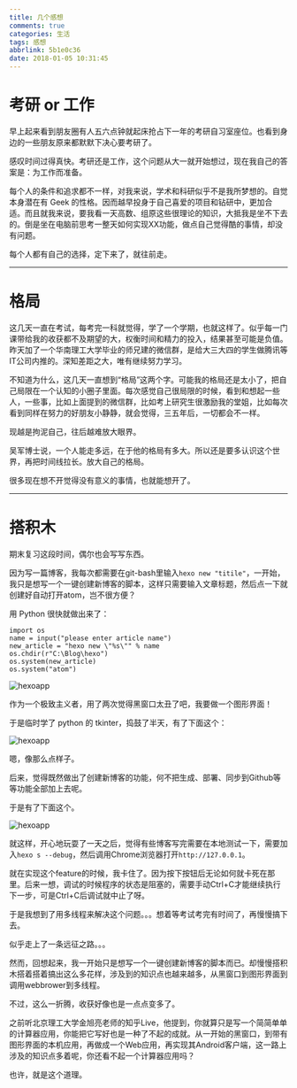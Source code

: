 ```yaml
---
title: 几个感想
comments: true
categories: 生活
tags: 感想
abbrlink: 5b1e0c36
date: 2018-01-05 10:31:45
---
```


# 考研 or 工作

早上起来看到朋友圈有人五六点钟就起床抢占下一年的考研自习室座位。也看到身边的一些朋友原来都默默下决心要考研了。

感叹时间过得真快。考研还是工作，这个问题从大一就开始想过，现在我自己的答案是：为工作而准备。

每个人的条件和追求都不一样，对我来说，学术和科研似乎不是我所梦想的。自觉本身潜在有 Geek 的性格。因而越早投身于自己喜爱的项目和钻研中，更加合适。而且就我来说，要我看一天高数、组原这些很理论的知识，大抵我是坐不下去的。倒是坐在电脑前思考一整天如何实现XX功能，做点自己觉得酷的事情，却没有问题。

每个人都有自己的选择，定下来了，就往前走。

---

# 格局

这几天一直在考试，每考完一科就觉得，学了一个学期，也就这样了。似乎每一门课带给我的收获都不及期望的大，权衡时间和精力的投入，结果甚至可能是负值。昨天加了一个华南理工大学毕业的师兄建的微信群，是给大三大四的学生做腾讯等IT公司内推的。深知差距之大，唯有继续努力学习。

不知道为什么，这几天一直想到“格局”这两个字。可能我的格局还是太小了，把自己局限在一个认知的小圈子里面。每次感觉自己很局限的时候，看到和想起一些人，一些事，比如上面提到的微信群，比如考上研究生很激励我的堂姐，比如每次看到同样在努力的好朋友小静静，就会觉得，三五年后，一切都会不一样。

现越是拘泥自己，往后越难放大眼界。

吴军博士说，一个人能走多远，在于他的格局有多大。所以还是要多认识这个世界，再把时间线拉长。放大自己的格局。

很多现在想不开觉得没有意义的事情，也就能想开了。

<!-- more -->

---

# 搭积木

期末复习这段时间，偶尔也会写写东西。

因为写一篇博客，我每次都需要在git-bash里输入`hexo new "titile"`，一开始，我只是想写一个一键创建新博客的脚本，这样只需要输入文章标题，然后点一下就创建好自动打开atom，岂不很方便？

用 Python 很快就做出来了：

```
import os
name = input("please enter article name")
new_article = "hexo new \"%s\"" % name
os.chdir(r"C:\Blog\hexo")
os.system(new_article)
os.system("atom")
```

![hexoapp](../../../../images/py_hexo_app_1.png)


作为一个极致主义者，用了两次觉得黑窗口太丑了吧，我要做一个图形界面！

于是临时学了 python 的 tkinter，捣鼓了半天，有了下面这个：


![hexoapp](../../../../images/py_hexo_app_2.png)

嗯，像那么点样子。

后来，觉得既然做出了创建新博客的功能，何不把生成、部署、同步到Github等等功能全部加上去呢。

于是有了下面这个。

![hexoapp](../../../../images/py_hexo_app_3.png)

就这样，开心地玩耍了一天之后，觉得有些博客写完需要在本地测试一下，需要加入`hexo s --debug`，然后调用Chrome浏览器打开`http://127.0.0.1`。

就在实现这个feature的时候，我卡住了。因为按下按钮后无论如何就卡死在那里。后来一想，调试的时候程序的状态是阻塞的，需要手动Ctrl+C才能继续执行下一步，可是Ctrl+C后调试就中止了呀。

于是我想到了用多线程来解决这个问题。。。想着等考试考完有时间了，再慢慢搞下去。

似乎走上了一条远征之路。。。

然而，回想起来，我一开始只是想写一个一键创建新博客的脚本而已。却慢慢搭积木搭着搭着搞出这么多花样，涉及到的知识点也越来越多，从黑窗口到图形界面到调用webbrower到多线程。

不过，这么一折腾，收获好像也是一点点变多了。

之前听北京理工大学金旭亮老师的知乎Live，他提到，你就算只是写一个简简单单的计算器应用，你能把它写好也是一种了不起的成就。从一开始的黑窗口，到带有图形界面的本机应用，再做成一个Web应用，再实现其Android客户端，这一路上涉及的知识点多着呢，你还看不起一个计算器应用吗？

也许，就是这个道理。
